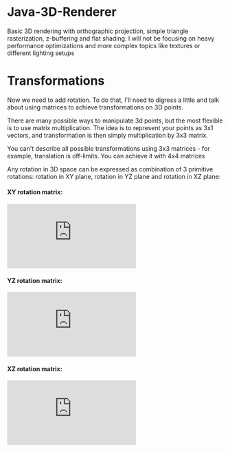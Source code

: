 # Java-3D-Renderer
Basic 3D rendering with orthographic projection, simple triangle rasterization, z-buffering and flat shading. I will not be focusing on heavy performance optimizations and more complex topics like textures or different lighting setups


Transformations
================
Now we need to add rotation. To do that, I'll need to digress a little and talk about using matrices to achieve transformations on 3D points.

There are many possible ways to manipulate 3d points, but the most flexible is to use matrix multiplication. The idea is to represent your points as 3x1 vectors, and transformation is then simply multiplication by 3x3 matrix.

You can't describe all possible transformations using 3x3 matrices - for example, translation is off-limits. You can achieve it with 4x4 matrices

Any rotation in 3D space can be expressed as combination of 3 primitive rotations: rotation in XY plane, rotation in YZ plane and rotation in XZ plane:


#### XY rotation matrix:

![img](http://latex.codecogs.com/svg.latex?%5Cbegin%7Bbmatrix%7D%0D%0Acos%5CTheta%26-sin%5CTheta%260%5C%5C%0D%0Asin%5CTheta%26cos%5CTheta%260%5C%5C%0D%0A0%260%261%0D%0A%5Cend%7Bbmatrix%7D)



#### YZ rotation matrix:

![img](http://latex.codecogs.com/svg.latex?%5Cbegin%7Bbmatrix%7D%0D%0A1%260%260%5C%5C%0D%0A0%26cos%5CTheta%26sin%5CTheta%5C%5C%0D%0A0%26-sin%5CTheta%26cos%5CTheta%0D%0A%5Cend%7Bbmatrix%7D)



#### XZ rotation matrix:

![img](http://latex.codecogs.com/svg.latex?%5Cbegin%7Bbmatrix%7D%0D%0Acos%5CTheta%260%26-sin%5CTheta%5C%5C%0D%0A0%261%260%5C%5C%0D%0Asin%5CTheta%260%26cos%5CTheta%0D%0A%5Cend%7Bbmatrix%7D)


